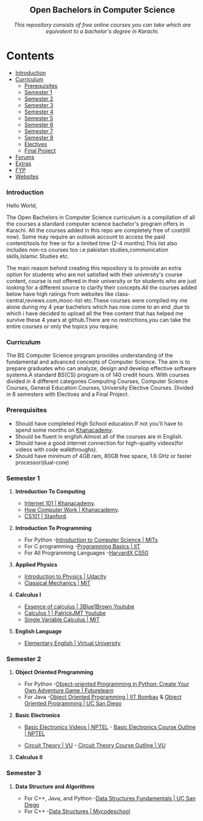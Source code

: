 <h2 align="center" >Open Bachelors in Computer Science </h2>
<p align="center"><i>
  This repository consists of free online courses you can take which are equivalent to a bachelor's degree in Karachi.</i>
</p>

# Contents

- [Introduction](#introduction)
- [Curriculum](#curriculum)
  - [Prerequisites](#prerequisites)
  - [Semester 1](#semester-1)
  - [Semester 2](#semester-2)
  - [Semester 3](#semester-3)
  - [Semester 4](#)
  - [Semester 5](#)
  - [Semester 6](#)
  - [Semester 7](#)
  - [Semester 8](#)
  - [Electives](#)
  - [Final Project](#)
- [Forums](#)
- [Extras](#)
- [FYP](#)
- [Websites](#)

### Introduction

Hello World,

The Open Bachelors in Computer Science curriculum is a compilation of all the courses a standard computer science bachelor's program offers in Karachi. All the courses added in this repo are completely free of cost(till now). Some may require an outlook account to access the paid content/tools for free or for a limited time (2-4 months).This list also includes non-cs courses too i.e pakistan studies,communication skills,Islamic Studies etc.

The main reason behind creating this repository is to provide an extra option for students who are not satisfied with their university's course content, course is not offered in their university or for students who are just looking for a different source to clarify their concepts.All the courses added below have high ratings from websites like class-central,reviews.com,mooc-list etc.These courses were compiled my me alone during my 4 year bachelors which has now come to an end ,due to which i have decided to upload all the free content that has helped me survive these 4 years at github.There are no restrictions,you can take the entire courses or only the topics you require.

### Curriculum

The BS Computer Science program provides understanding of the fundamental and advanced concepts of Computer Science. The aim is to prepare graduates who can analyze, design and develop effective software systems.A standard BS(CS) program is of 140 credit hours. With courses divided in 4 different categories Computing Courses, Computer Science Courses, General Education Courses, University Elective Courses. Divided in 8 semesters with Electives and a Final Project.

### Prerequisites
  - Should have completed High School education.If not you'll have to spend some months on [Khanacademy](https://www.khanacademy.org/).
  - Should be fluent in english.Almost all of the courses are in English.
  - Should have a good internet connection for high-quality videos(for videos with code walkthroughs).
  - Should have minimum of 4GB ram, 80GB free space, 1.6 GHz or faster processor(dual-core)

### Semester 1
  1. **Introduction To Computing**
  
      - [Internet 101 | Khanacademy](https://www.khanacademy.org/computing/computer-science/internet-intro).
      - [How Computer Work | Khanacademy](https://www.khanacademy.org/computing/computer-science/how-computers-work2).
      - [CS101 | Stanford](https://lagunita.stanford.edu/courses/Engineering/CS101/Summer2014/about).

  2. **Introduction To Programming**

     - For Python
           -[Introduction to Computer Science | MITx](https://www.edx.org/course/introduction-computer-science-mitx-6-00-1x-11)
      - For C programming
           -[Programming Basics | IIT](https://www.edx.org/course/programming-basics?source=aw&awc=6798_1528906423_b242accde268c243ea5321a6de79f08c)
      - For All Programming Languages
           -[HarvardX CS50](https://courses.edx.org/courses/course-v1:HarvardX+CS50+X/course/ )
  
  3. **Applied Physics**
      - [Introduction to Physics | Udacity](https://www.udacity.com/course/intro-to-physics--ph100)
      - [Classical Mechanics | MIT](https://ocw.mit.edu/courses/physics/8-01sc-classical-mechanics-fall-2016/index.htm)
  
  4. **Calculus I**
      - [Essence of calculus | 3Blue1Brown Youtube](https://www.youtube.com/playlist?list=PLZHQObOWTQDMsr9K-rj53DwVRMYO3t5Yr)
      - [Calculus 1 | PatrickJMT Youtube](https://www.youtube.com/playlist?list=PL58C7BA6C14FD8F48)
      - [Single Variable Calculus | MIT](https://ocw.mit.edu/courses/mathematics/18-01sc-single-variable-calculus-fall-2010/index.htm)
  
  5. **English Language**
      - [Elementary English | Virtual University](https://www.youtube.com/playlist?list=PLKyB9RYzaFRjTPgVJzCrVC_izgiVR3SvV)
      
### Semester 2
   
  1. **Object Oriented Programming**

     - For Python
           -[Object-oriented Programming in Python: Create Your Own Adventure Game | Futurelearn](https://www.futurelearn.com/courses/object-oriented-principles)
      - For Java
           -[Object Oriented Programming | IIT Bombay](https://www.edx.org/course/object-oriented-programming?source=aw&awc=6798_1528996031_2993aacc057471e67e43845b7592a243&utm_source=aw&utm_medium=affiliate_partner&utm_content=text-link&utm_term=301045_https%3A%2F%2Fwww.class-central.com%2FP) & [Object Oriented Programming | UC San Diego](https://www.coursera.org/learn/object-oriented-java?siteID=SAyYsTvLiGQ-ZmE2wVgxLPh1hnNeM._Nzg&utm_content=10&utm_medium=partners&utm_source=linkshare&utm_campaign=SAyYsTvLiGQ)
  
  2. **Basic Electronics**

     - [Basic Electronics Videos | NPTEL](https://www.youtube.com/playlist?list=PLzJaFd3A7DZsA8xZg3tgoshboIIBY98cB)
            - [Basic Electronics Course Outline | NPTEL](https://onlinecourses.nptel.ac.in/noc18_ee10/preview)

     - [Circuit Theory | VU](http://ocw.vu.edu.pk/CourseOverview.aspx?cat=Physics&course=PHY301)
            - [Circuit Theory Course Outline | VU](http://ocw.vu.edu.pk/CourseOverview.aspx?cat=Physics&course=PHY301)
 
 3. **Calculus II**


### Semester 3
  1. **Data Structure and Algorithms**

     - For C++, Java, and Python
           -[Data Structures Fundamentals | UC San Diego](https://www.edx.org/course/data-structures-fundamentals-uc-san-diegox-algs201x)
      - For C++
           -[Data Structures | Mycodeschool](https://www.youtube.com/playlist?list=PL2_aWCzGMAwI3W_JlcBbtYTwiQSsOTa6P)
   
